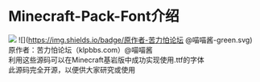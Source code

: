 # Minecraft-Pack-Font介绍
![](https://img.shields.io/badge/版本(Releases)-V1.0.0-skyblue.svg)  ![](https://img.shields.io/badge/原作者-苦力怕论坛  @喵喵酱-green.svg)<br>
原作者：苦力怕论坛（klpbbs.com）@喵喵酱<br>
利用这些源码可以在Minecraft基岩版中成功实现使用.ttf的字体<br>
此源码完全开源，以便供大家研究或使用<br>

